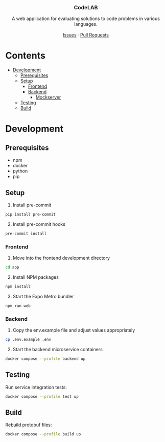 <br />
<p align="center">
  <h3 align="center">CodeLAB</h3>

  <p align="center">
    A web application for evaluating solutions to code problems in various languages.
    <br />
    <br />
    <a href="https://github.com/Obliie/CodeLAB/issues">Issues</a>
    ·
    <a href="https://github.com/Obliie/CodeLAB/pulls">Pull Requests</a>
  </p>
</p>

# Contents

-   [Development](#development)
    -   [Prerequisites](#prerequisites)
    -   [Setup](#setup)
        -   [Frontend](#frontend)
        -   [Backend](#backend)
            -   [Mockserver](#Mockserver)
    -   [Testing](#testing)
    -   [Build](#build)

# Development

## Prerequisites

-   npm
-   docker
-   python
-   pip

## Setup

1. Install pre-commit

```sh
pip install pre-commit
```

2. Install pre-commit hooks

```sh
pre-commit install
```

### Frontend

1. Move into the frontend development directory

```sh
cd app
```

2. Install NPM packages

```sh
npm install
```

3. Start the Expo Metro bundler

```sh
npm run web
```

### Backend

1. Copy the env.example file and adjust values appropriately

```sh
cp .env.example .env
```

2. Start the backend microservice containers

```sh
docker compose --profile backend up
```

## Testing

Run service integration tests:

```sh
docker compose --profile test up
```

## Build

Rebuild protobuf files:

```sh
docker compose --profile build up
```
